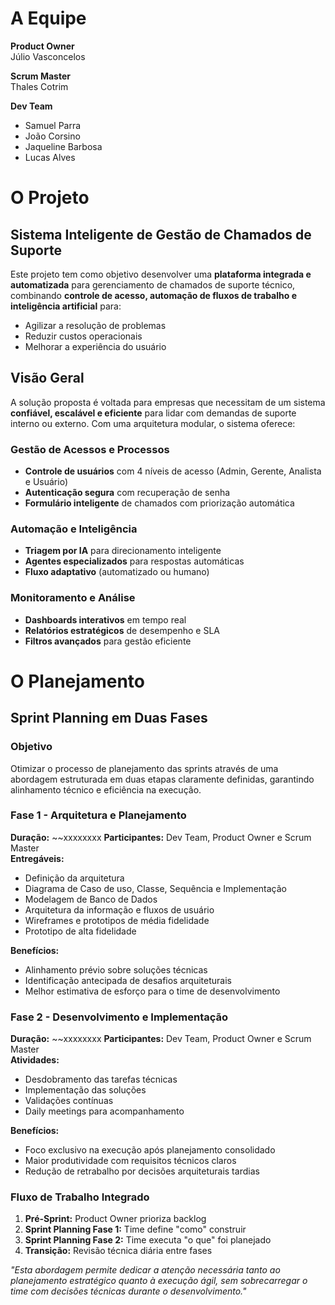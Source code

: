 # A Equipe

**Product Owner**  
Júlio Vasconcelos  

**Scrum Master**  
Thales Cotrim  

**Dev Team**  
- Samuel Parra  
- João Corsino  
- Jaqueline Barbosa  
- Lucas Alves

# O Projeto
## Sistema Inteligente de Gestão de Chamados de Suporte

Este projeto tem como objetivo desenvolver uma **plataforma integrada e automatizada** para gerenciamento de chamados de suporte técnico, combinando **controle de acesso, automação de fluxos de trabalho e inteligência artificial** para:

- Agilizar a resolução de problemas
- Reduzir custos operacionais
- Melhorar a experiência do usuário

## Visão Geral

A solução proposta é voltada para empresas que necessitam de um sistema **confiável, escalável e eficiente** para lidar com demandas de suporte interno ou externo. Com uma arquitetura modular, o sistema oferece:

### Gestão de Acessos e Processos
- **Controle de usuários** com 4 níveis de acesso (Admin, Gerente, Analista e Usuário)
- **Autenticação segura** com recuperação de senha
- **Formulário inteligente** de chamados com priorização automática

### Automação e Inteligência
- **Triagem por IA** para direcionamento inteligente
- **Agentes especializados** para respostas automáticas
- **Fluxo adaptativo** (automatizado ou humano)

### Monitoramento e Análise
- **Dashboards interativos** em tempo real
- **Relatórios estratégicos** de desempenho e SLA
- **Filtros avançados** para gestão eficiente

# O Planejamento
## Sprint Planning em Duas Fases

### Objetivo
Otimizar o processo de planejamento das sprints através de uma abordagem estruturada em duas etapas claramente definidas, garantindo alinhamento técnico e eficiência na execução.

### Fase 1 - Arquitetura e Planejamento
**Duração:** ~~xxxxxxxx
**Participantes:** Dev Team, Product Owner e Scrum Master  
**Entregáveis:**
- Definição da arquitetura
- Diagrama de Caso de uso, Classe, Sequência e Implementação
- Modelagem de Banco de Dados
- Arquitetura da informação e fluxos de usuário
- Wireframes e prototipos de média fidelidade
- Prototipo de alta fidelidade

**Benefícios:**
- Alinhamento prévio sobre soluções técnicas
- Identificação antecipada de desafios arquiteturais
- Melhor estimativa de esforço para o time de desenvolvimento

### Fase 2 - Desenvolvimento e Implementação
**Duração:** ~~xxxxxxxx
**Participantes:** Dev Team, Product Owner e Scrum Master  
**Atividades:**
- Desdobramento das tarefas técnicas
- Implementação das soluções
- Validações contínuas
- Daily meetings para acompanhamento

**Benefícios:**
- Foco exclusivo na execução após planejamento consolidado
- Maior produtividade com requisitos técnicos claros
- Redução de retrabalho por decisões arquiteturais tardias

### Fluxo de Trabalho Integrado
1. **Pré-Sprint:** Product Owner prioriza backlog
2. **Sprint Planning Fase 1:** Time define "como" construir
3. **Sprint Planning Fase 2:** Time executa "o que" foi planejado
4. **Transição:** Revisão técnica diária entre fases

*"Esta abordagem permite dedicar a atenção necessária tanto ao planejamento estratégico quanto à execução ágil, sem sobrecarregar o time com decisões técnicas durante o desenvolvimento."*
